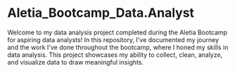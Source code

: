 # Aletia_Bootcamp_Data.Analyst
Welcome to my data analysis project completed during the Aletia Bootcamp for aspiring data analysts!  In this repository, I've documented my journey and the work I've done throughout the bootcamp, where I honed my skills in data analysis. This project showcases my ability to collect, clean, analyze, and visualize data to draw meaningful insights.
